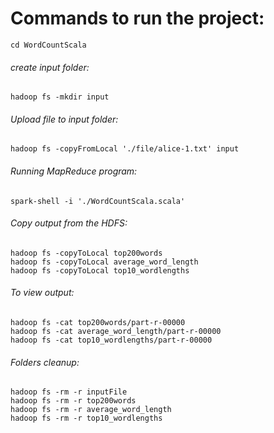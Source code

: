# Commands to run the project:
    cd WordCountScala

###### create input folder: 
    hadoop fs -mkdir input

###### Upload file to input folder: 
    hadoop fs -copyFromLocal './file/alice-1.txt' input

###### Running MapReduce program:
    spark-shell -i './WordCountScala.scala'
    
###### Copy output from the HDFS:
    hadoop fs -copyToLocal top200words
    hadoop fs -copyToLocal average_word_length
    hadoop fs -copyToLocal top10_wordlengths

###### To view output:
    hadoop fs -cat top200words/part-r-00000
    hadoop fs -cat average_word_length/part-r-00000
    hadoop fs -cat top10_wordlengths/part-r-00000

###### Folders cleanup:
    hadoop fs -rm -r inputFile
    hadoop fs -rm -r top200words
    hadoop fs -rm -r average_word_length
    hadoop fs -rm -r top10_wordlengths